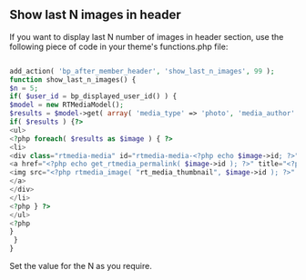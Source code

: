## Show last N images in header

If you want to display last N number of images in header section, use the following piece of code in your theme's functions.php file:
```php

add_action( 'bp_after_member_header', 'show_last_n_images', 99 );
function show_last_n_images() {
$n = 5;
if( $user_id = bp_displayed_user_id() ) {
$model = new RTMediaModel();
$results = $model->get( array( 'media_type' => 'photo', 'media_author' => $user_id ), 0, $n );
if( $results ) {?>
<ul>
<?php foreach( $results as $image ) { ?>
<li>
<div class="rtmedia-media" id="rtmedia-media-<?php echo $image->id; ?>">
<a href="<?php echo get_rtmedia_permalink( $image->id ); ?>" title="<?php echo $image->media_title; ?>">
<img src="<?php rtmedia_image( "rt_media_thumbnail", $image->id ); ?>" alt="<?php echo rtmedia_image_alt( $image->id );?>" />
</a>
</div>
</li>
<?php } ?>
</ul>
<?php
}
 }
}
```
Set the value for the N as you require.
